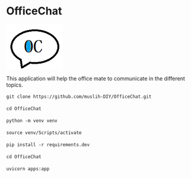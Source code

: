 # OfficeChat
![](icon-1.png)

This application will help the office mate to communicate in the different topics.


    git clone https://github.com/muslih-DIY/OfficeChat.git
    
    cd OfficeChat
    
    python -m venv venv
    
    source venv/Scripts/activate
    
    pip install -r requirements.dev
    
    cd OfficeChat
    
    uvicorn apps:app
